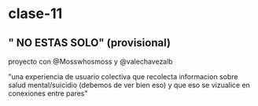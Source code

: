 # clase-11

## " NO ESTAS SOLO" (provisional)

proyecto con @Mosswhosmoss y @valechavezalb

"una experiencia de usuario colectiva que recolecta informacion sobre salud mental/suicidio (debemos de ver bien eso) y que  eso se vizualice en conexiones entre pares"

